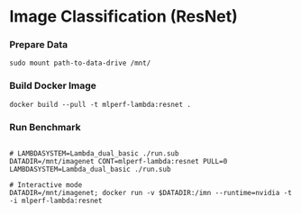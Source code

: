 # Image Classification (ResNet)



### Prepare Data

```
sudo mount path-to-data-drive /mnt/

```

### Build Docker Image

```
docker build --pull -t mlperf-lambda:resnet .
```


### Run Benchmark

```

# LAMBDASYSTEM=Lambda_dual_basic ./run.sub
DATADIR=/mnt/imagenet CONT=mlperf-lambda:resnet PULL=0 LAMBDASYSTEM=Lambda_dual_basic ./run.sub

# Interactive mode
DATADIR=/mnt/imagenet; docker run -v $DATADIR:/imn --runtime=nvidia -t -i mlperf-lambda:resnet
```